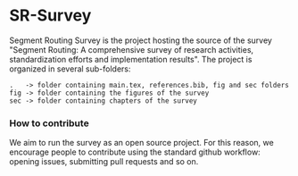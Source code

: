 # SR-Survey
Segment Routing Survey is the project hosting the source of the survey "Segment Routing: A comprehensive survey of research activities, standardization efforts and implementation results". The project is organized in several sub-folders:

    .   -> folder containing main.tex, references.bib, fig and sec folders
    fig -> folder containing the figures of the survey
    sec -> folder containing chapters of the survey

### How to contribute ###

We aim to run the survey as an open source project. For this reason, we encourage people to contribute using the standard github workflow: opening issues, submitting pull requests and so on.